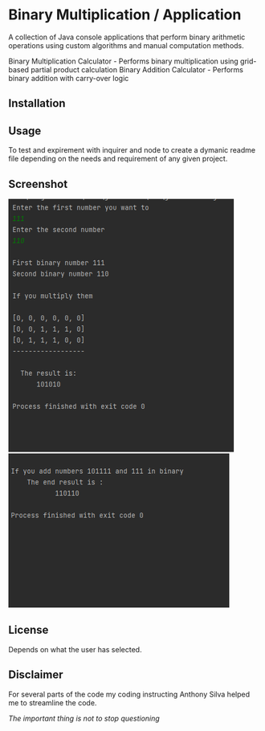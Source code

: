 # Binary Multiplication / Application

A collection of Java console applications that perform binary arithmetic operations using custom algorithms and manual computation methods.

Binary Multiplication Calculator - Performs binary multiplication using grid-based partial product calculation
Binary Addition Calculator - Performs binary addition with carry-over logic


## Installation





## Usage


To test and expirement with inquirer and node to create a dymanic readme file depending on the needs and requirement of any given project.


## Screenshot


![Screenshot](/docs/Binary_Multiplication.PNG) 
![Screenshot](/docs/Binary_Addiction.PNG)



## License

Depends on what the user has selected. 


## Disclaimer
For several parts of the code my coding instructing Anthony Silva helped me to streamline the code. 

*The important thing is not to stop questioning*

